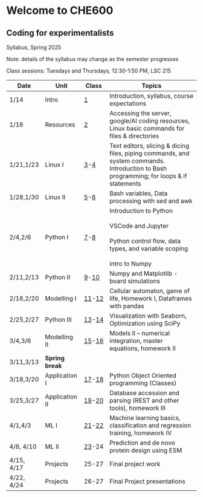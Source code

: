 # Welcome to CHE600
## Coding for experimentalists

Syllabus, Spring 2025

Note: details of the syllabus may change as the semester progresses

Class sessions: Tuesdays and Thursdays, 12:30-1:50 PM, LSC 215

| **Date** | **Unit** | **Class** | **Topics** |
| --- | --- | --- | --- |
| 1/14 | Intro | [1](./Class%2001%20-%20intro/README.md)   | Introduction, syllabus, course expectations |
| 1/16 | Resources | [2](./Class_02-Resources/README.md)   | Accessing the server, google/AI coding resources, Linux basic commands for files & directories |
| 1/21,1/23 | Linux I | [3](./Class_03-Linux_I/README.md)-[4](./Class_04/README.md) | Text editors, slicing & dicing files, piping commands, and system commands. Introduction to Bash programming; for loops & if statements |
| 1/28,1/30 | Linux II | [5](./Class_05/README.md)-[6](./Class_06/README.md) | Bash variables, Data processing with sed and awk |
| 2/4,2/6 | Python I | [7](/Class_07-Python_intro/README.md)-[8](./Class_08/README.md) | Introduction to Python<br><br>VSCode and Jupyter<br><br>Python control flow, data types, and variable scoping<br><br>intro to Numpy |
| 2/11,2/13 | Python II | [9](/Class_09/README.md)-[10](/Class_10/README.md) | Numpy and Matplotlib - board simulations |
| 2/18,2/20 | Modelling I| [11](./Class_11/README.md)-[12](./Class_12/README.md) | Cellular automaton, game of life, Homework I, Dataframes with pandas |
| 2/25,2/27 | Python III | [13](./Class_13/README.md)-[14](./Class_14/README.md) | Visualization with Seaborn, Optimization using SciPy |
| 3/4,3/6 | Modelling II | [15](./Class_15/README.md)-[16](./Class_16/README.md) | Models II – numerical integration, master equations, homework II |
| 3/11,3/13 | **Spring break** |     |     |
| 3/18,3/20 | Application I | [17](./Class_17/README.md)-[18](./Class_18/README.md) | Python Object Oriented programming (Classes) |
| 3/25,3/27 | Application II | [19](./Class_19/README.md)-[20](./Class_20/README.md) | Database accession and parsing (REST and other tools), homework III |
| 4/1,4/3 | ML I | [21](./Class_21/README.md)-[22](./Class_22/README.md) | Machine learning basics, classification and regression training, homework IV |
| 4/8, 4/10 | ML II | [23](./Class_23/README.md)-24 | Prediction and de novo protein design using ESM |
| 4/15, 4/17 | Projects | 25-27 | Final project work |
| 4/22, 4/24 | Projects | 26-27 | Final Project presentations |
